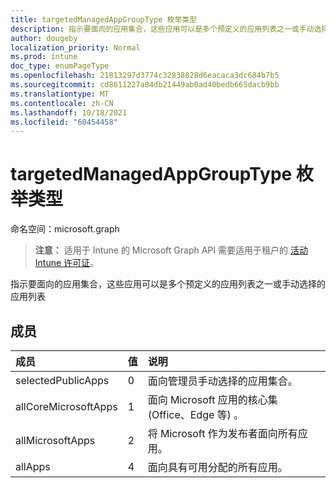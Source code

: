 ```yaml
---
title: targetedManagedAppGroupType 枚举类型
description: 指示要面向的应用集合，这些应用可以是多个预定义的应用列表之一或手动选择的应用列表
author: dougeby
localization_priority: Normal
ms.prod: intune
doc_type: enumPageType
ms.openlocfilehash: 21813297d3774c32838828d6eacaca3dc684b7b5
ms.sourcegitcommit: cd8611227a84db21449ab0ad40bedb665dacb9bb
ms.translationtype: MT
ms.contentlocale: zh-CN
ms.lasthandoff: 10/18/2021
ms.locfileid: "60454458"
---
```

# <a name="targetedmanagedappgrouptype-enum-type"></a>targetedManagedAppGroupType 枚举类型

命名空间：microsoft.graph

> **注意：** 适用于 Intune 的 Microsoft Graph API 需要适用于租户的 [活动 Intune 许可证](https://go.microsoft.com/fwlink/?linkid=839381)。

指示要面向的应用集合，这些应用可以是多个预定义的应用列表之一或手动选择的应用列表

## <a name="members"></a>成员
|成员|值|说明|
|:---|:---|:---|
|selectedPublicApps|0|面向管理员手动选择的应用集合。|
|allCoreMicrosoftApps|1|面向 Microsoft 应用的核心集 (Office、Edge 等) 。|
|allMicrosoftApps|2|将 Microsoft 作为发布者面向所有应用。|
|allApps|4 |面向具有可用分配的所有应用。|



